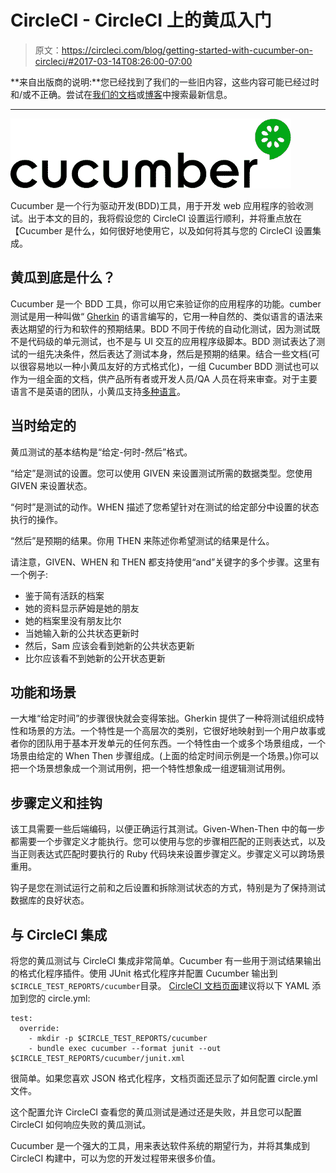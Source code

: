 # CircleCI - CircleCI 上的黄瓜入门

> 原文：<https://circleci.com/blog/getting-started-with-cucumber-on-circleci/#2017-03-14T08:26:00-07:00>

**来自出版商的说明:**您已经找到了我们的一些旧内容，这些内容可能已经过时和/或不正确。尝试在[我们的文档](https://circleci.com/docs/)或[博客](https://circleci.com/blog/)中搜索最新信息。

* * *

![cucumber-logo.png](img/0e00bac053a2f552019f301362a7e675.png)

Cucumber 是一个行为驱动开发(BDD)工具，用于开发 web 应用程序的验收测试。出于本文的目的，我将假设您的 CircleCI 设置运行顺利，并将重点放在【Cucumber 是什么，如何很好地使用它，以及如何将其与您的 CircleCI 设置集成。

## 黄瓜到底是什么？

Cucumber 是一个 BDD 工具，你可以用它来验证你的应用程序的功能。cumber 测试是用一种叫做“ [Gherkin](https://github.com/cucumber/cucumber/wiki/Gherkin) 的语言编写的，它用一种自然的、类似语言的语法来表达期望的行为和软件的预期结果。BDD 不同于传统的自动化测试，因为测试既不是代码级的单元测试，也不是与 UI 交互的应用程序级脚本。BDD 测试表达了测试的一组先决条件，然后表达了测试本身，然后是预期的结果。结合一些文档(可以很容易地以一种小黄瓜友好的方式格式化)，一组 Cucumber BDD 测试也可以作为一组全面的文档，供产品所有者或开发人员/QA 人员在将来审查。对于主要语言不是英语的团队，小黄瓜支持[多种语言](https://docs.behat.org/en/v2.5/guides/1.gherkin.html#gherkin-in-many-languages/)。

## 当时给定的

黄瓜测试的基本结构是“给定-何时-然后”格式。

“给定”是测试的设置。您可以使用 GIVEN 来设置测试所需的数据类型。您使用 GIVEN 来设置状态。

“何时”是测试的动作。WHEN 描述了您希望针对在测试的给定部分中设置的状态执行的操作。

“然后”是预期的结果。你用 THEN 来陈述你希望测试的结果是什么。

请注意，GIVEN、WHEN 和 THEN 都支持使用“and”关键字的多个步骤。这里有一个例子:

*   鉴于简有活跃的档案
*   她的资料显示萨姆是她的朋友
*   她的档案里没有朋友比尔
*   当她输入新的公共状态更新时
*   然后，Sam 应该会看到她新的公共状态更新
*   比尔应该看不到她新的公开状态更新

## 功能和场景

一大堆“给定时间”的步骤很快就会变得笨拙。Gherkin 提供了一种将测试组织成特性和场景的方法。一个特性是一个高层次的类别，它很好地映射到一个用户故事或者你的团队用于基本开发单元的任何东西。一个特性由一个或多个场景组成，一个场景由给定的 When Then 步骤组成。(上面的给定时间示例是一个场景。)你可以把一个场景想象成一个测试用例，把一个特性想象成一组逻辑测试用例。

## 步骤定义和挂钩

该工具需要一些后端编码，以便正确运行其测试。Given-When-Then 中的每一步都需要一个步骤定义才能执行。您可以使用与您的步骤相匹配的正则表达式，以及当正则表达式匹配时要执行的 Ruby 代码块来设置步骤定义。步骤定义可以跨场景重用。

钩子是您在测试运行之前和之后设置和拆除测试状态的方式，特别是为了保持测试数据库的良好状态。

## 与 CircleCI 集成

将您的黄瓜测试与 CircleCI 集成非常简单。Cucumber 有一些用于测试结果输出的格式化程序插件。使用 JUnit 格式化程序并配置 Cucumber 输出到`$CIRCLE_TEST_REPORTS/cucumber`目录。 [CircleCI 文档页面](https://circleci.com/docs/test-metadata/#cucumber)建议将以下 YAML 添加到您的 circle.yml:

```
test:
  override:
    - mkdir -p $CIRCLE_TEST_REPORTS/cucumber
    - bundle exec cucumber --format junit --out $CIRCLE_TEST_REPORTS/cucumber/junit.xml 
```

很简单。如果您喜欢 JSON 格式化程序，文档页面还显示了如何配置 circle.yml 文件。

这个配置允许 CircleCI 查看您的黄瓜测试是通过还是失败，并且您可以配置 CircleCI 如何响应失败的黄瓜测试。

Cucumber 是一个强大的工具，用来表达软件系统的期望行为，并将其集成到 CircleCI 构建中，可以为您的开发过程带来很多价值。